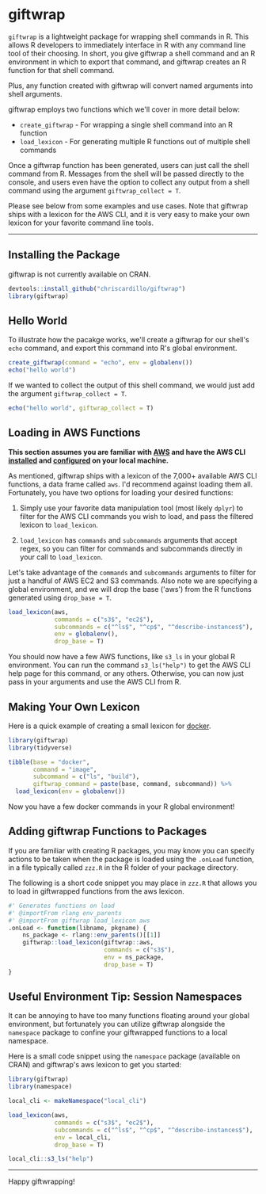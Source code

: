 # giftwrap
`giftwrap` is a lightweight package for wrapping shell commands in R. This allows R developers to immediately interface in R with any command line tool of their choosing. In short, you give giftwrap a shell command and an R environment in which to export that command, and giftwrap creates an R function for that shell command.

Plus, any function created with giftwrap will convert named arguments into shell arguments.

giftwrap employs two functions which we'll cover in more detail below:

- `create_giftwrap` - For wrapping a single shell command into an R function
- `load_lexicon` - For generating multiple R functions out of multiple shell commands

Once a giftwrap function has been generated, users can just call the shell command from R. Messages from the shell will be passed directly to the console, and users even have the option to collect any output from a shell command using the argument `giftwrap_collect = T`.

Please see below from some examples and use cases. Note that giftwrap ships with a lexicon for the AWS CLI, and it is very easy to make your own lexicon for your favorite command line tools.

-----

## Installing the Package

giftwrap is not currently available on CRAN.

```r
devtools::install_github("chriscardillo/giftwrap")
library(giftwrap)
```

## Hello World

To illustrate how the pacakge works, we'll create a giftwrap for our shell's `echo` command, and export this command into R's global environment.

```r
create_giftwrap(command = "echo", env = globalenv())
echo("hello world")
```

If we wanted to collect the output of this shell command, we would just add the argument `giftwrap_collect = T`.

```r
echo("hello world", giftwrap_collect = T)
```

## Loading in AWS Functions

**This section assumes you are familiar with [AWS](https://aws.amazon.com/) and have the AWS CLI [installed](https://docs.aws.amazon.com/cli/latest/userguide/cli-chap-install.html) and [configured](https://docs.aws.amazon.com/cli/latest/userguide/cli-chap-configure.html) on your local machine.**

As mentioned, giftwrap ships with a lexicon of the 7,000+ available AWS CLI functions, a data frame called `aws`. I'd recommend against loading them all. Fortunately, you have two options for loading your desired functions:

1) Simply use your favorite data manipulation tool (most likely `dplyr`) to filter for the AWS CLI commands you wish to load, and pass the filtered lexicon to `load_lexicon`.

2) `load_lexicon` has `commands` and `subcommands` arguments that accept regex, so you can filter for commands and subcommands directly in your call to `load_lexicon`.

Let's take advantage of the `commands` and `subcommands` arguments to filter for just a handful of AWS EC2 and S3 commands. Also note we are specifying a global environment, and we will drop the base ('aws') from the R functions generated using `drop_base = T`.

```r
load_lexicon(aws,
             commands = c("s3$", "ec2$"),
             subcommands = c("^ls$", "^cp$", "^describe-instances$"),
             env = globalenv(),
             drop_base = T)
```

You should now have a few AWS functions, like `s3_ls` in your global R environment. You can run the command `s3_ls("help")` to get the AWS CLI help page for this command, or any others. Otherwise, you can now just pass in your arguments and use the AWS CLI from R.

## Making Your Own Lexicon

Here is a quick example of creating a small lexicon for [docker](http://docker.io/).

```r
library(giftwrap)
library(tidyverse)

tibble(base = "docker",
       command = "image",
       subcommand = c("ls", "build"),
       giftwrap_command = paste(base, command, subcommand)) %>%
  load_lexicon(env = globalenv())
```

Now you have a few docker commands in your R global environment!

## Adding giftwrap Functions to Packages

If you are familiar with creating R packages, you may know you can specify actions to be taken when the package is loaded using the `.onLoad` function, in a file typically called `zzz.R` in the R folder of your package directory.

The following is a short code snippet you may place in `zzz.R` that allows you to load in giftwrapped functions from the aws lexicon.

```r
#' Generates functions on load
#' @importFrom rlang env_parents
#' @importFrom giftwrap load_lexicon aws
.onLoad <- function(libname, pkgname) {
    ns_package <- rlang::env_parents()[[1]]
    giftwrap::load_lexicon(giftwrap::aws,
                           commands = c("s3$"),
                           env = ns_package,
                           drop_base = T)
}
```

## Useful Environment Tip: Session Namespaces

It can be annoying to have too many functions floating around your global environment, but fortunately you can utilize giftwrap alongside the `namespace` package to confine your giftwrapped functions to a local namespace. 

Here is a small code snippet using the `namespace` package (available on CRAN) and giftwrap's aws lexicon to get you started:

```r
library(giftwrap)
library(namespace)

local_cli <- makeNamespace("local_cli")

load_lexicon(aws,
             commands = c("s3$", "ec2$"),
             subcommands = c("^ls$", "^cp$", "^describe-instances$"),
             env = local_cli,
             drop_base = T)

local_cli::s3_ls("help")
```

-----

Happy giftwrapping!
